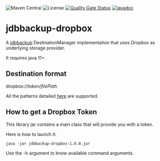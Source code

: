 ![Maven Central](https://img.shields.io/maven-central/v/com.fathzer/jdbbackup-dropbox)
![License](https://img.shields.io/badge/license-Apache%202.0-brightgreen.svg)
[![Quality Gate Status](https://sonarcloud.io/api/project_badges/measure?project=jdbbackup_jdbbackup-dropbox&metric=alert_status)](https://sonarcloud.io/summary/new_code?id=jdbbackup_jdbbackup-dropbox)
[![javadoc](https://javadoc.io/badge2/com.fathzer/jdbbackup-dropbox/javadoc.svg)](https://javadoc.io/doc/com.fathzer/jdbbackup-dropbox)

# jdbbackup-dropbox
A [jdbbackup](https://github.com/jdbbackup/jdbbackup-core) DestinationManager implementation that uses Dropbox as underlying storage provider.

It requires java 11+.

## Destination format
dropbox://*token*/*filePath*

All the patterns detailed [here](https://github.com/jdbbackup/jdbbackup-core) are supported.

## How to get a Dropbox Token
This library jar contains a main class that will provide you with a token.

Here is how to launch it:  
```
java -jar jdbbackup-dropbox-1.0.0.jar
```

Use the -h argument to know available command arguments.